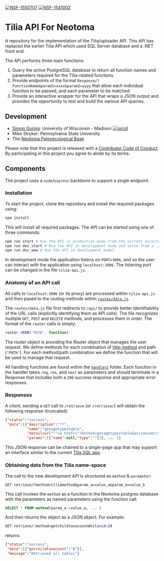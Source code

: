 [![NSF-1550707](https://img.shields.io/badge/NSF-1550707-blue.svg)](https://nsf.gov/awardsearch/showAward?AWD_ID=1550707) [![NSF-1541002](https://img.shields.io/badge/NSF-1541002-blue.svg)](https://nsf.gov/awardsearch/showAward?AWD_ID=1541002)

# Tilia API For Neotoma

A repository for the implementation of the Tilia/uploader API. This API has replaced the earlier Tilia API which used SQL Server database and a .NET front end.

The API performs three main functions:

  1. Query the active PostgreSQL database to return all function names and parameters required for the Tilia-related functions.
  2. Provide endpoints of the format `Response/?FunctionName&param1=xxxx&param2=yyyy` that allow each individual function to be passed, and each parameter to be matched.
  3. Provide an interactive wrapper for the API that wraps a JSON output and provides the opportunity to test and build the various API queries.

## Development

* [Simon Goring](http://goring.org): University of Wisconsin - Madison [![orcid](https://img.shields.io/badge/orcid-0000--0002--2700--4605-brightgreen.svg)](https://orcid.org/0000-0002-2700-4605)
* Mike Stryker: Pennsylvania State University
* The [Neotoma Paleoecological Base](http://neotomadb.org)

Please note that this project is released with a [Contributor Code of Conduct](CODE_OF_CONDUCT.md).  By participating in this project you agree to abide by its terms.

## Components

The project uses a `node`/`express` backbone to support a single endpoint. 

### Installation

To start the project, clone the repository and install the required packages using:

```bash
npm install
```

This will install all required packages. The API can be started using one of three commands:

```bash
npm run start # Run the API in production mode from the current directory
npm run dev_start # Run the API in development mode and serve from a ./bin/www directory
npm run dev_www # Run the API in development model
```

In development mode the application listens on `PORT=3006`, and so the user can interact with the application using `localhost:3006`. The listening port can be changed in the file `tilia-api.js`.

### Anatomy of an API call

All calls to `localhost:3006` (or its proxy) are processed within `tilia-api.js` and then pased to the routing methods within [`routes/data.js`](./routes/data.js).

The `routes/data.js` file first redirects to `/api/` to provide better identifiability of the URL calls (explicitly identifying them as API calls). The file recognizes multiple `GET`, `POST` and `DELETE` methods, and processes them in order. The format of the `router` calls is simply:

```javascript
router.VERB('PATH', function)
```

The router object is providing the Router object that manages the user request. We define methods for each combination of [http method](https://developer.mozilla.org/en-US/docs/Web/HTTP/Methods) and path (`'PATH'`). For each method/path combination we define the function that will be used to manage that request.

All handling functions are found within the [`handlers`](/handlers) folder. Each function in the handler takes `req`, `res`, and `next` as parameters and should terminate in a Response that includes both a `200` success response and appropriate error responses.

### Responses

A client, sending a `GET` call to `/retrieve` (or `/retrieve/`) will obtain the following response (truncated):

```json
{"status":"success",
 "data":[{"description":"**",
          "name":"getagetypestable",
          "detailsurl":"<a href=\"?method=getagetypestable&action=doc\" target=\"_BLANK\">Details</a>",
          "params":[{"name":null,"type":""}]}, ... ]}
```

This JSON response can be chained to a single-page app that may support an interface similar to the current [Tilia SQL app](https://tilia.neotomadb.org/Retrieve/doc2/).

### Obtaining data from the Tilia name-space

The call to the new development API is structured as `method` & `parameter`:

```
GET retrieve/?method=tiliamethod&param_a=value_a&param_b=value_b
```

This call invokes the `method` as a function in the Neotoma postgres database with the parameters as named parameters using the function call:

```sql
SELECT * FROM method(param_a:=value_a, ... )
```

And then returns the object as a JSON object. For example:

```bash
GET retrieve/?method=getchildtaxacount&hitaxid=19
```

returns

```json
{"status":"success",
 "data":[{"getchildtaxacount":"0"}],
 "message":"Retrieved all tables"}
```
